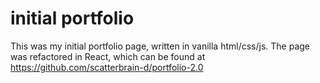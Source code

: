 # initial portfolio

This was my initial portfolio page, written in vanilla html/css/js. The page was refactored in React, 
which can be found at https://github.com/scatterbrain-d/portfolio-2.0
